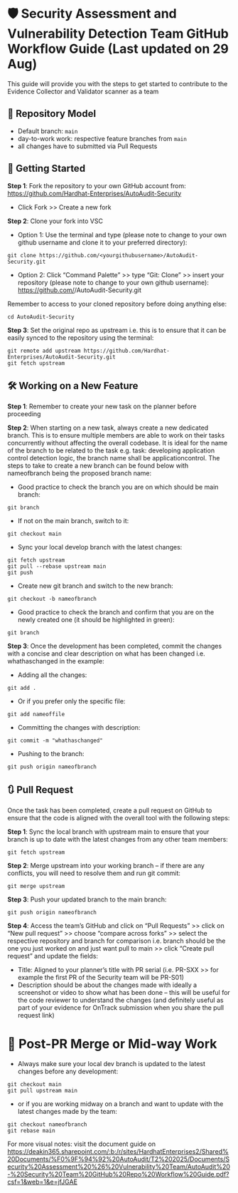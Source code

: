 # 🛡️ Security Assessment and Vulnerability Detection Team GitHub Workflow Guide (Last updated on 29 Aug)
This guide will provide you with the steps to get started to contribute to the Evidence Collector and Validator scanner as a team

## 📂 Repository Model
- Default branch: `main`
- day-to-work work: respective feature branches from `main`  
- all changes have to submitted via Pull Requests 

## 🚀 Getting Started
**Step 1**: Fork the repository to your own GitHub account from: https://github.com/Hardhat-Enterprises/AutoAudit-Security
- Click Fork >> Create a new fork

**Step 2**: Clone your fork into VSC 
- Option 1: Use the terminal and type (please note to change to your own github username and clone it to your preferred directory):
```
git clone https://github.com/<yourgithubusername>/AutoAudit-Security.git
```
- Option 2: Click “Command Palette” >> type “Git: Clone” >> insert your repository (please note to change to your own github username): https://github.com/<yourgithubusername>/AutoAudit-Security.git

Remember to access to your cloned repository before doing anything else: 
```
cd AutoAudit-Security
```

**Step 3**: Set the original repo as upstream i.e. this is to ensure that it can be easily synced to the repository using the terminal:
```
git remote add upstream https://github.com/Hardhat-Enterprises/AutoAudit-Security.git
git fetch upstream
```

## 🛠️ Working on a New Feature
**Step 1**: Remember to create your new task on the planner before proceeding

**Step 2**: When starting on a new task, always create a new dedicated branch. This is to ensure multiple members are able to work on their tasks concurrently without affecting the overall codebase. It is ideal for the name of the branch to be related to the task e.g. task: developing application control detection logic, the branch name shall be applicationcontrol. The steps to take to create a new branch can be found below with nameofbranch being the proposed branch name:

- Good practice to check the branch you are on which should be main branch: 
```
git branch
```
- If not on the main branch, switch to it: 
```
git checkout main
```
- Sync your local develop branch with the latest changes: 
```
git fetch upstream
git pull --rebase upstream main
git push
```
- Create new git branch and switch to the new branch:
```
git checkout -b nameofbranch
```
- Good practice to check the branch and confirm that you are on the newly created one (it should be highlighted in green): 
```
git branch
```

**Step 3**: Once the development has been completed, commit the changes with a concise and clear description on what has been changed i.e. whathaschanged in the example:

- Adding all the changes: 
```
git add . 
```
- Or if you prefer only the specific file: 
```
git add nameoffile
```
- Committing the changes with description: 
```
git commit -m "whathaschanged"
```
- Pushing to the branch: 
```
git push origin nameofbranch
```

## 🔃 Pull Request
Once the task has been completed, create a pull request on GitHub to ensure that the code is aligned with the overall tool with the following steps:

**Step 1**: Sync the local branch with upstream main to ensure that your branch is up to date with the latest changes from any other team members: 
```
git fetch upstream
```

**Step 2**: Merge upstream into your working branch – if there are any conflicts, you will need to resolve them and run git commit: 
```
git merge upstream
```

**Step 3**: Push your updated branch to the main branch: 
```
git push origin nameofbranch
```

**Step 4**: Access the team’s GitHub and click on “Pull Requests” >> click on “New pull request” >> choose “compare across forks” >> select the respective repository and branch for comparison i.e. branch should be the one you just worked on and just want pull to main >> click “Create pull request” and update the fields:

- Title: Aligned to your planner’s title with PR serial (i.e. PR-SXX >> for example the first PR of the Security team will be PR-S01)
- Description should be about the changes made with ideally a screenshot or video to show what has been done – this will be useful for the code reviewer to understand the changes (and definitely useful as part of your evidence for OnTrack submission when you share the pull request link)

# 🧩 Post-PR Merge or Mid-way Work

- Always make sure your local dev branch is updated to the latest changes before any development:
```
git checkout main
git pull upstream main
```

- or if you are working midway on a branch and want to update with the latest changes made by the team:
```
git checkout nameofbranch
git rebase main
```

For more visual notes: visit the document guide on https://deakin365.sharepoint.com/:b:/r/sites/HardhatEnterprises2/Shared%20Documents/%F0%9F%94%92%20AutoAudit/T2%202025/Documents/Security%20Assessment%20%26%20Vulnerability%20Team/AutoAudit%20-%20Security%20Team%20GitHub%20Repo%20Workflow%20Guide.pdf?csf=1&web=1&e=jfJGAE